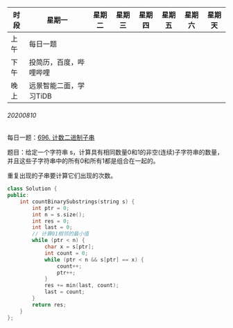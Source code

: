 | 时段 | 星期一                 | 星期二 | 星期三 | 星期四 | 星期五 | 星期六 | 星期天 |
| ---- | ---------------------- | ------ | ------ | ------ | ------ | ------ | ------ |
| 上午 | 每日一题               |        |        |        |        |        |        |
| 下午 | 投简历，百度，哔哩哔哩 |        |        |        |        |        |        |
| 晚上 | 远景智能二面，学习TiDB |        |        |        |        |        |        |

###### 20200810

每日一题：[696. 计数二进制子串](https://leetcode-cn.com/problems/count-binary-substrings/)

题目：给定一个字符串 s，计算具有相同数量0和1的非空(连续)子字符串的数量，并且这些子字符串中的所有0和所有1都是组合在一起的。

重复出现的子串要计算它们出现的次数。

```C++
class Solution {
public:
    int countBinarySubstrings(string s) {
        int ptr = 0;
        int n = s.size();
        int res = 0;
        int last = 0;
        // 计算01相邻的最小值
        while (ptr < n) {
            char x = s[ptr];
            int count = 0;
            while (ptr < n && s[ptr] == x) {
                count++;
                ptr++;
            }
            res += min(last, count);
            last = count;
        }
        return res;
    }
};
```

